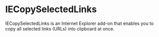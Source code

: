 # IECopySelectedLinks
IECopySelectedLinks is an Internet Explorer add-on that enables you to copy all selected links (URLs) into clipboard at once.


